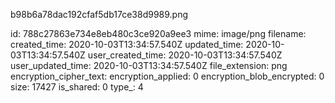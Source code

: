 b98b6a78dac192cfaf5db17ce38d9989.png

id: 788c27863e734e8eb480c3ce920a9ee3
mime: image/png
filename: 
created_time: 2020-10-03T13:34:57.540Z
updated_time: 2020-10-03T13:34:57.540Z
user_created_time: 2020-10-03T13:34:57.540Z
user_updated_time: 2020-10-03T13:34:57.540Z
file_extension: png
encryption_cipher_text: 
encryption_applied: 0
encryption_blob_encrypted: 0
size: 17427
is_shared: 0
type_: 4